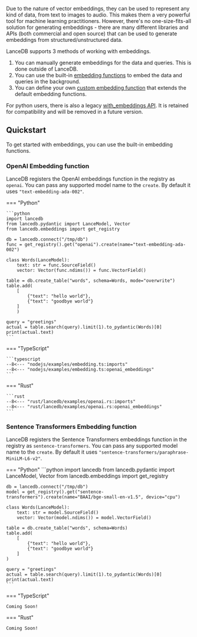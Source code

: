 Due to the nature of vector embeddings, they can be used to represent any kind of data, from text to images to audio.
This makes them a very powerful tool for machine learning practitioners.
However, there's no one-size-fits-all solution for generating embeddings - there are many different libraries and APIs
(both commercial and open source) that can be used to generate embeddings from structured/unstructured data.

LanceDB supports 3 methods of working with embeddings.

1. You can manually generate embeddings for the data and queries. This is done outside of LanceDB.
2. You can use the built-in [embedding functions](./embedding_functions.md) to embed the data and queries in the background.
3. You can define your own [custom embedding function](./custom_embedding_function.md)
   that extends the default embedding functions.

For python users, there is also a legacy [with_embeddings API](./legacy.md).
It is retained for compatibility and will be removed in a future version.

## Quickstart

To get started with embeddings, you can use the built-in embedding functions.

### OpenAI Embedding function
LanceDB registers the OpenAI embeddings function in the registry as `openai`. You can pass any supported model name to the `create`. By default it uses `"text-embedding-ada-002"`.

=== "Python"

    ```python
    import lancedb
    from lancedb.pydantic import LanceModel, Vector
    from lancedb.embeddings import get_registry

    db = lancedb.connect("/tmp/db")
    func = get_registry().get("openai").create(name="text-embedding-ada-002")

    class Words(LanceModel):
        text: str = func.SourceField()
        vector: Vector(func.ndims()) = func.VectorField()

    table = db.create_table("words", schema=Words, mode="overwrite")
    table.add(
        [
            {"text": "hello world"},
            {"text": "goodbye world"}
        ]
        )

    query = "greetings"
    actual = table.search(query).limit(1).to_pydantic(Words)[0]
    print(actual.text)
    ```

=== "TypeScript"

    ```typescript
    --8<--- "nodejs/examples/embedding.ts:imports"
    --8<--- "nodejs/examples/embedding.ts:openai_embeddings"
    ```

=== "Rust"

    ```rust
    --8<--- "rust/lancedb/examples/openai.rs:imports"
    --8<--- "rust/lancedb/examples/openai.rs:openai_embeddings"
    ```

### Sentence Transformers Embedding function
LanceDB registers the Sentence Transformers embeddings function in the registry as `sentence-transformers`. You can pass any supported model name to the `create`. By default it uses `"sentence-transformers/paraphrase-MiniLM-L6-v2"`.

=== "Python"
    ```python
    import lancedb
    from lancedb.pydantic import LanceModel, Vector
    from lancedb.embeddings import get_registry

    db = lancedb.connect("/tmp/db")
    model = get_registry().get("sentence-transformers").create(name="BAAI/bge-small-en-v1.5", device="cpu")

    class Words(LanceModel):
        text: str = model.SourceField()
        vector: Vector(model.ndims()) = model.VectorField()

    table = db.create_table("words", schema=Words)
    table.add(
        [
            {"text": "hello world"},
            {"text": "goodbye world"}
        ]
    )

    query = "greetings"
    actual = table.search(query).limit(1).to_pydantic(Words)[0]
    print(actual.text)
    ```

=== "TypeScript"

    Coming Soon!

=== "Rust"

    Coming Soon!
